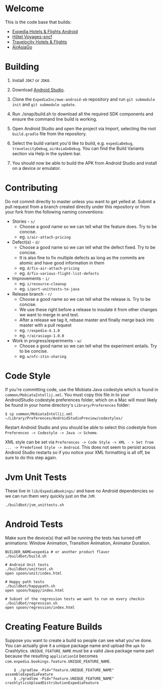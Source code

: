 Welcome
=======

This is the code base that builds:

 * [Expedia Hotels & Flights Android](https://play.google.com/store/apps/details?id=com.expedia.bookings)
 * [Hôtel Voyages-sncf](https://play.google.com/store/apps/details?id=com.expedia.bookings.vsc)
 * [Travelocity Hotels & Flights](https://play.google.com/store/apps/details?id=com.travelocity.android)
 * [AirAsiaGo](https://play.google.com/store/apps/details?id=com.airasiago.android)

Building
========

1. Install `JDK7` or `JDK8`.

2. Download [Android Studio](http://developer.android.com/sdk/installing/studio.html).

3. Clone the `ExpediaInc/ewe-android-eb` repository and run `git submodule init`
   and `git submodule update`.

4. Run ./snap/build.sh to download all the required SDK components and ensure
   the command line build is working.

5. Open Android Studio and open the project via Import, selecting the root `build.gradle` file from the repository.

6. Select the build variant you'd like to build, e.g. `expediaDebug`, `travelocityDebug`, `airAsiaGoDebug`. You can find
the Build Variants section via Help in the system bar.

7. You should now be able to build the APK from Android Studio and install on a device or emulator.

Contributing
============

Do not commit directly to master unless you want to get yelled at. Submit a
pull request from a branch created directly under this repository or from your
fork from the following naming conventions:

- Stories - `s/`
  - Choose a good name so we can tell what the feature does. Try to be concise.
  - eg. `s/air-attach-pricing`
- Defect(s) - `d/`
  - Choose a good name so we can tell what the defect fixed. Try to be concise.
  - It is also fine to fix multiple defects as long as the commits are atomic and
    have good information in them
  - eg. `d/fix-air-attach-pricing`
  - eg. `d/fix-various-flight-list-defects`
- Improvements - `i/`
  - eg. `i/resource-cleanup`
  - eg. `i/port-unittests-to-java`
- Release branch - `r/`
  - Choose a good name so we can tell what the release is. Try to be concise.
  - We use these right before a release to insulate it from other changes we
    want to merge in and test.
  - After a release we tag it, rebase master and finally merge back into master
    with a pull request
  - eg. `r/expedia-4.1.0`
  - eg. `r/airasiago-1.0.0`
- Work in progress/experiments - `w/`
  - Choose a good name so we can tell what the experiment entails. Try to be concise.
  - eg. `w/nfc-itin-sharing`

Code Style
==========

If you're committing code, use the Mobiata Java codestyle which is found in `common/MobiataIntellij.xml`. You
must copy this file in to your AndroidStudio codestyle preferences folder, which on a Mac will most likely be
found in your home directory's `Library/Preferences` folder:

    $ cp common/MobiataIntellij.xml ~/Library/Preferences/AndroidStudioPreview/codestyles/

Restart Android Studio and you should be able to select this codestyle from `Preferences -> Codestyle -> Java -> Scheme`.

XML style can be set via `Preferences -> Code Style -> XML - > Set from ... -> Predefined Style -> Android`. This
does not seem to persist across Android Studio restarts so if you notice your XML formatting is all off, be sure to
do this step again.

Jvm Unit Tests
==============

These live in `lib/ExpediaBookings/` and have no Android dependencies so we can
run them very quickly just on the `JVM`.

````shell
./buildbot/jvm_unittests.sh
````

Android Tests
==================

Make sure the device(s) that will be running the tests has turned off animations:
Window Animation, Transition Animation, Animator Duration.

````shell
BUILDER_NAME=expedia # or another product flavor
./buildbot/build.sh

# Android Unit tests
./buildbot/unittest.sh
open spoon/unit/index.html

# Happy path tests
./buildbot/happypath.sh
open spoon/happy/index.html

# Subset of the regression tests we want to run on every checkin
./buildbot/regression.sh
open spoon/regression/index.html
````

Creating Feature Builds
=======================

Suppose you want to create a build so people can see what you've done. You can
actually give it a unique package name and upload the `apk` to Crashlytics.
`UNIQUE_FEATURE_NAME` must be a valid Java package name part because the
resulting `applicationId` becomes `com.expedia.bookings.feature.UNIQUE_FEATURE_NAME`.

````shell
    $ ./gradlew -Pid="feature.UNIQUE_FEATURE_NAME" assembleExpediaFeature
    $ ./gradlew -Pid="feature.UNIQUE_FEATURE_NAME" crashlyticsUploadDistributionExpediaFeature
````

